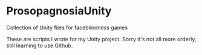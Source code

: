# ProsopagnosiaUnity
Collection of Unity files for faceblindness games

These are scripts I wrote for my Unity project. Sorry it's not all more orderly, still learning to use Github. 
